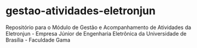 # gestao-atividades-eletronjun
Repositório para o Módulo de Gestão e Acompanhamento de Atividades da Eletronjun - Empresa Júnior de Engenharia Eletrônica da Universidade de Brasília - Faculdade Gama
